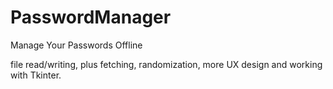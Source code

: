 # PasswordManager

Manage Your Passwords Offline

file read/writing, plus fetching, randomization, more UX design and working with Tkinter.
